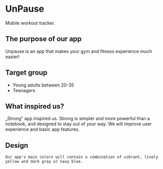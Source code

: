 # UnPause
Mobile workout tracker.

## The purpose of our app
Unpause is an app that makes your gym and fitness experience much easier!

## Target group
- Young adults between 20-35
- Teenagers

## What inspired us?
 „Strong” app inspired us.
Strong is simpler and more powerful than a notebook, and designed to stay out of your way.
We will improve user experience and basic app features.

## Design
    Our app's main colors will contain a combination of vibrant, lively yellow and dark gray or navy blue.